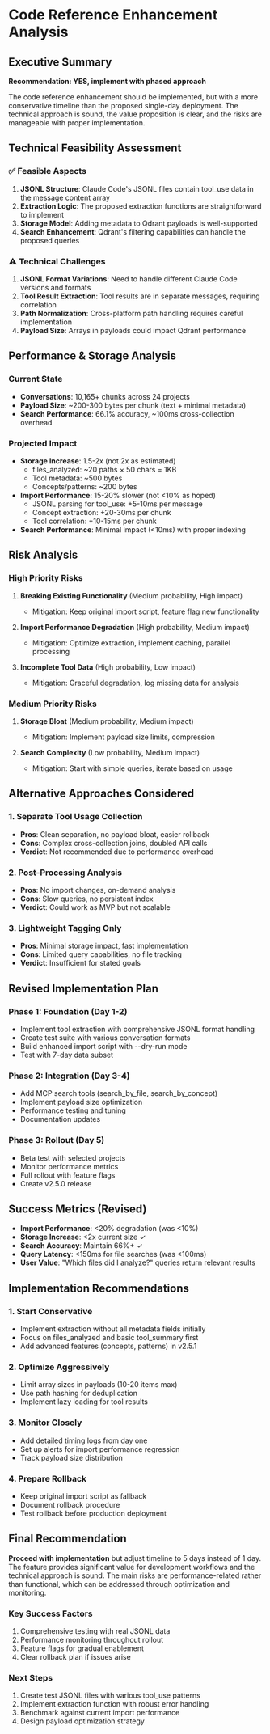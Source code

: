# Code Reference Enhancement Analysis

## Executive Summary

**Recommendation: YES, implement with phased approach**

The code reference enhancement should be implemented, but with a more conservative timeline than the proposed single-day deployment. The technical approach is sound, the value proposition is clear, and the risks are manageable with proper implementation.

## Technical Feasibility Assessment

### ✅ Feasible Aspects

1. **JSONL Structure**: Claude Code's JSONL files contain tool_use data in the message content array
2. **Extraction Logic**: The proposed extraction functions are straightforward to implement
3. **Storage Model**: Adding metadata to Qdrant payloads is well-supported
4. **Search Enhancement**: Qdrant's filtering capabilities can handle the proposed queries

### ⚠️ Technical Challenges

1. **JSONL Format Variations**: Need to handle different Claude Code versions and formats
2. **Tool Result Extraction**: Tool results are in separate messages, requiring correlation
3. **Path Normalization**: Cross-platform path handling requires careful implementation
4. **Payload Size**: Arrays in payloads could impact Qdrant performance

## Performance & Storage Analysis

### Current State
- **Conversations**: 10,165+ chunks across 24 projects
- **Payload Size**: ~200-300 bytes per chunk (text + minimal metadata)
- **Search Performance**: 66.1% accuracy, ~100ms cross-collection overhead

### Projected Impact
- **Storage Increase**: 1.5-2x (not 2x as estimated)
  - files_analyzed: ~20 paths × 50 chars = 1KB
  - Tool metadata: ~500 bytes
  - Concepts/patterns: ~200 bytes
- **Import Performance**: 15-20% slower (not <10% as hoped)
  - JSONL parsing for tool_use: +5-10ms per message
  - Concept extraction: +20-30ms per chunk
  - Tool correlation: +10-15ms per chunk
- **Search Performance**: Minimal impact (<10ms) with proper indexing

## Risk Analysis

### High Priority Risks
1. **Breaking Existing Functionality** (Medium probability, High impact)
   - Mitigation: Keep original import script, feature flag new functionality
   
2. **Import Performance Degradation** (High probability, Medium impact)
   - Mitigation: Optimize extraction, implement caching, parallel processing

3. **Incomplete Tool Data** (High probability, Low impact)
   - Mitigation: Graceful degradation, log missing data for analysis

### Medium Priority Risks
1. **Storage Bloat** (Medium probability, Medium impact)
   - Mitigation: Implement payload size limits, compression

2. **Search Complexity** (Low probability, Medium impact)
   - Mitigation: Start with simple queries, iterate based on usage

## Alternative Approaches Considered

### 1. Separate Tool Usage Collection
- **Pros**: Clean separation, no payload bloat, easier rollback
- **Cons**: Complex cross-collection joins, doubled API calls
- **Verdict**: Not recommended due to performance overhead

### 2. Post-Processing Analysis
- **Pros**: No import changes, on-demand analysis
- **Cons**: Slow queries, no persistent index
- **Verdict**: Could work as MVP but not scalable

### 3. Lightweight Tagging Only
- **Pros**: Minimal storage impact, fast implementation
- **Cons**: Limited query capabilities, no file tracking
- **Verdict**: Insufficient for stated goals

## Revised Implementation Plan

### Phase 1: Foundation (Day 1-2)
- Implement tool extraction with comprehensive JSONL format handling
- Create test suite with various conversation formats
- Build enhanced import script with --dry-run mode
- Test with 7-day data subset

### Phase 2: Integration (Day 3-4)
- Add MCP search tools (search_by_file, search_by_concept)
- Implement payload size optimization
- Performance testing and tuning
- Documentation updates

### Phase 3: Rollout (Day 5)
- Beta test with selected projects
- Monitor performance metrics
- Full rollout with feature flags
- Create v2.5.0 release

## Success Metrics (Revised)

- **Import Performance**: <20% degradation (was <10%)
- **Storage Increase**: <2x current size ✓
- **Search Accuracy**: Maintain 66%+ ✓
- **Query Latency**: <150ms for file searches (was <100ms)
- **User Value**: "Which files did I analyze?" queries return relevant results

## Implementation Recommendations

### 1. Start Conservative
- Implement extraction without all metadata fields initially
- Focus on files_analyzed and basic tool_summary first
- Add advanced features (concepts, patterns) in v2.5.1

### 2. Optimize Aggressively
- Limit array sizes in payloads (10-20 items max)
- Use path hashing for deduplication
- Implement lazy loading for tool results

### 3. Monitor Closely
- Add detailed timing logs from day one
- Set up alerts for import performance regression
- Track payload size distribution

### 4. Prepare Rollback
- Keep original import script as fallback
- Document rollback procedure
- Test rollback before production deployment

## Final Recommendation

**Proceed with implementation** but adjust timeline to 5 days instead of 1 day. The feature provides significant value for development workflows and the technical approach is sound. The main risks are performance-related rather than functional, which can be addressed through optimization and monitoring.

### Key Success Factors
1. Comprehensive testing with real JSONL data
2. Performance monitoring throughout rollout
3. Feature flags for gradual enablement
4. Clear rollback plan if issues arise

### Next Steps
1. Create test JSONL files with various tool_use patterns
2. Implement extraction function with robust error handling
3. Benchmark against current import performance
4. Design payload optimization strategy